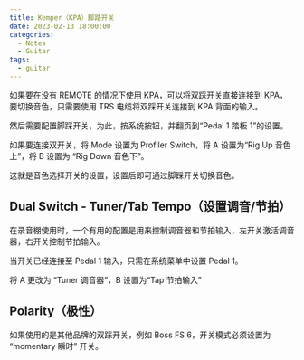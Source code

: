 ```yaml
---
title: Kemper（KPA）脚踏开关
date: 2023-02-13 18:00:00
categories:
  - Notes
  - Guitar
tags:
  - guitar
---
```


如果要在没有 REMOTE 的情况下使用 KPA，可以将双踩开关直接连接到 KPA，要切换音色，只需要使用 TRS 电缆将双踩开关连接到 KPA 背面的输入。

<hairy-image src="https://pic.imgdb.cn/item/63ea04ea4757feff33708e52.jpg" />

然后需要配置脚踩开关，为此，按系统按钮，并翻页到“Pedal 1 踏板 1”的设置。

<hairy-image src="https://pic.imgdb.cn/item/63ea053d4757feff33732970.jpg" />

如果要连接双开关，将 Mode 设置为 Profiler Switch，将 A 设置为“Rig Up 音色上”，将 B 设置为 “Rig Down 音色下”。

<hairy-image src="https://pic.imgdb.cn/item/63ea05d84757feff3377e6c7.jpg" />

这就是音色选择开关的设置，设置后即可通过脚踩开关切换音色。

<!-- more -->

## Dual Switch - Tuner/Tab Tempo（设置调音/节拍）

在录音棚使用时，一个有用的配置是用来控制调音器和节拍输入，左开关激活调音器，右开关控制节拍输入。

当开关已经连接至 Pedal 1 输入，只需在系统菜单中设置 Pedal 1。

将 A 更改为 “Tuner 调音器”，B 设置为“Tap 节拍输入”

## Polarity（极性）

如果使用的是其他品牌的双踩开关，例如 Boss FS 6，开关模式必须设置为 “momentary 瞬时” 开关。

